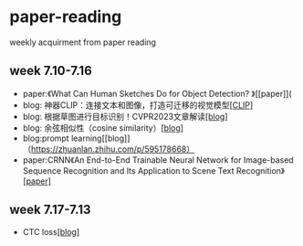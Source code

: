 # paper-reading
weekly acquirment from paper reading

## week 7.10-7.16
* paper:《What Can Human Sketches Do for Object Detection? 》[[paper]](
* blog: 神器CLIP：连接文本和图像，打造可迁移的视觉模型[[CLIP]](https://zhuanlan.zhihu.com/p/493489688)
* blog: 根据草图进行目标识别！CVPR2023文章解读[[blog]](https://zhuanlan.zhihu.com/p/636265455)
* blog: 余弦相似性（cosine similarity）[[blog]](https://blog.csdn.net/zz_dd_yy/article/details/51926305)
* blog:prompt learning[[blog]]（https://zhuanlan.zhihu.com/p/595178668）
* paper:CRNN《An End-to-End Trainable Neural Network for Image-based Sequence Recognition and Its Application to Scene Text Recognition》[[paper]](https://arxiv.org/abs/1507.05717)

## week 7.17-7.13
* CTC loss[[blog]](https://zhuanlan.zhihu.com/p/108547594)
